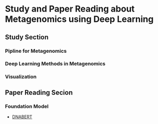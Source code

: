 # Study and Paper Reading about Metagenomics using Deep Learning

## Study Section

### Pipline for Metagenomics

### Deep Learning Methods in Metagenomics

### Visualization

## Paper Reading Secion

### Foundation Model

- [DNABERT](https://github.com/zhaorui-bi/study_and_papers_for_metagenomics_using_DL/tree/main/Foundation-Model/DNABERT)
